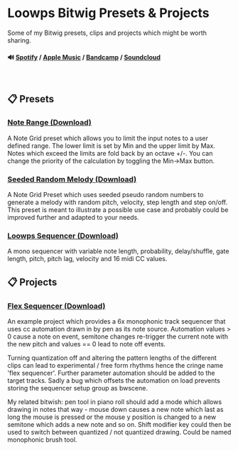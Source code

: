 # Loowps Bitwig Presets & Projects

Some of my Bitwig presets, clips and projects which might be worth sharing.

#### 🔊 [Spotify] / [Apple Music] / [Bandcamp] / [Soundcloud]

&nbsp;

## 📋 Presets

### [Note Range (Download)](https://github.com/loowps/bitwig-resources/raw/main/Bitwig-v4.2/Note%20Range.bwpreset)

A Note Grid preset which allows you to limit the input notes to a user defined range. The lower limit is set by Min
and the upper limit by Max. Notes which exceed the limits are fold back by an octave +/-. You can change the priority
of the calculation by toggling the Min->Max button.

### [Seeded Random Melody (Download)](https://github.com/loowps/bitwig-resources/raw/main/Bitwig-v4.2/Seeded%20Random%20Melody.bwpreset)

A Note Grid Preset which uses seeded pseudo random numbers to generate a melody with random pitch, velocity, step
length and step on/off. This preset is meant to illustrate a possible use case and probably could be improved further
and adapted to your needs.

### [Loowps Sequencer (Download)](https://github.com/loowps/bitwig-resources/raw/main/Bitwig-v4.2/Loowps%20Sequencer.bwpreset)

A mono sequencer with variable note length, probability, delay/shuffle, gate length, pitch, pitch lag, velocity and 16
midi CC values.

## 📋 Projects

### [Flex Sequencer (Download)](https://github.com/loowps/bitwig-resources/raw/main/Bitwig-v4.3/Flex%20Sequencer%20(CC%20to%20Notes)%20-%20Loowps.bwproject)

An example project which provides a 6x monophonic track sequencer that uses cc automation drawn in by pen as its note
source. Automation values > 0 cause a note on event, semitone changes re-trigger the current note with the new pitch and
values == 0 lead to note off events.

Turning quantization off and altering the pattern lengths of the different clips
can lead to experimental / free form rhythms hence the cringe name 'flex sequencer'. Further parameter automation
should be added to the target tracks. Sadly a bug which offsets the automation on load prevents storing the sequencer
setup group as bwscene.

My related bitwish: pen tool in piano roll should add a mode which allows drawing in notes that way - mouse down
causes a new note which last as long the mouse is pressed or the mouse y position is changed to a new semitone which
adds a new note and so on. Shift modifier key could then be used to switch between quantized / not quantized drawing.
Could be named monophonic brush tool.


[Spotify]: https://open.spotify.com/artist/2jOQrKX3rRoZORPfFcXaYU

[Apple Music]: https://music.apple.com/us/artist/loowps/1326334750

[Bandcamp]: https://loowps.bandcamp.com

[Soundcloud]: https://soundcloud.com/loowps
